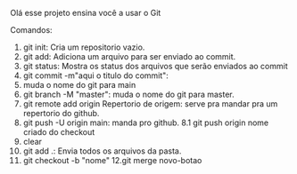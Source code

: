 Olá esse projeto ensina você a usar o Git

Comandos:
1. git init: Cria um repositorio vazio.
2. git add: Adiciona um arquivo para ser enviado ao commit.
3. git status: Mostra os status dos arquivos que serão enviados ao commit
4. git commit -m"aqui o titulo do commit":
5.   muda o nome do git para main
6. git branch -M "master": muda o nome do git para master.
7. git remote add origin Repertorio de origem: serve pra mandar pra um repertorio do github.
8. git push -U origin main: manda pro github.
8.1  git push origin nome criado do checkout
9. clear
10. git add .: Envia todos os arquivos da pasta.
11.  git checkout -b "nome"
12.git merge novo-botao
